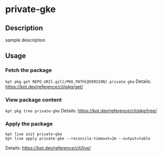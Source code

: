 # private-gke

## Description
sample description

## Usage

### Fetch the package
`kpt pkg get REPO_URI[.git]/PKG_PATH[@VERSION] private-gke`
Details: https://kpt.dev/reference/cli/pkg/get/

### View package content
`kpt pkg tree private-gke`
Details: https://kpt.dev/reference/cli/pkg/tree/

### Apply the package
```
kpt live init private-gke
kpt live apply private-gke --reconcile-timeout=2m --output=table
```
Details: https://kpt.dev/reference/cli/live/
